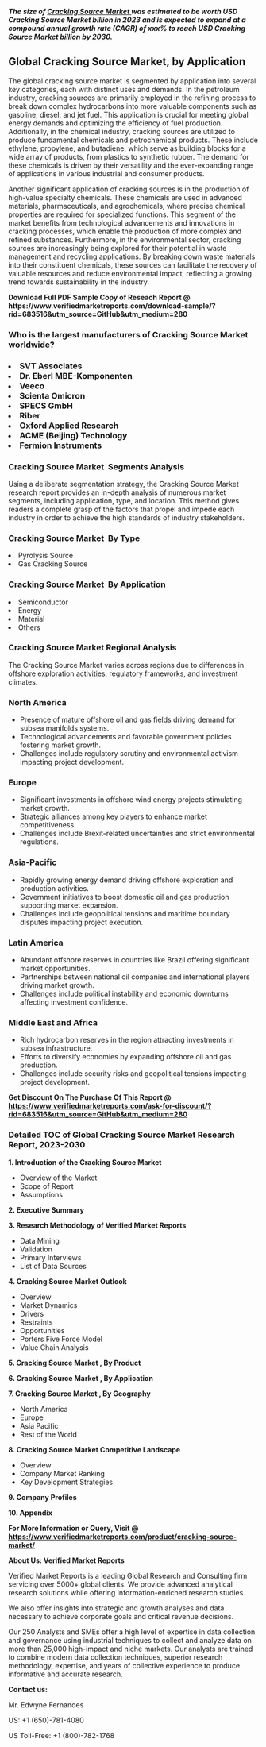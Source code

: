 <p><em><strong>The size of <a href="https://www.verifiedmarketreports.com/download-sample/?rid=683516&utm_source=GitHub&utm_medium=280" target="_blank">Cracking Source Market </a> was estimated to be worth USD Cracking Source Market billion in 2023 and is expected to expand at a compound annual growth rate (CAGR) of xxx% to reach USD Cracking Source Market billion by 2030.</strong></em><br /><h2>Global Cracking Source Market, by Application</h2><p>The global cracking source market is segmented by application into several key categories, each with distinct uses and demands. In the petroleum industry, cracking sources are primarily employed in the refining process to break down complex hydrocarbons into more valuable components such as gasoline, diesel, and jet fuel. This application is crucial for meeting global energy demands and optimizing the efficiency of fuel production. Additionally, in the chemical industry, cracking sources are utilized to produce fundamental chemicals and petrochemical products. These include ethylene, propylene, and butadiene, which serve as building blocks for a wide array of products, from plastics to synthetic rubber. The demand for these chemicals is driven by their versatility and the ever-expanding range of applications in various industrial and consumer products.</p><p>Another significant application of cracking sources is in the production of high-value specialty chemicals. These chemicals are used in advanced materials, pharmaceuticals, and agrochemicals, where precise chemical properties are required for specialized functions. This segment of the market benefits from technological advancements and innovations in cracking processes, which enable the production of more complex and refined substances. Furthermore, in the environmental sector, cracking sources are increasingly being explored for their potential in waste management and recycling applications. By breaking down waste materials into their constituent chemicals, these sources can facilitate the recovery of valuable resources and reduce environmental impact, reflecting a growing trend towards sustainability in the industry.</p></p><p id="" class=""><strong>Download Full PDF Sample Copy of Reseach Report @ <a target="">https://www.verifiedmarketreports.com/download-sample/?rid=683516&utm_source=GitHub&utm_medium=280</a></strong></p><h3 id="" class="">Who is the largest manufacturers of&nbsp;Cracking Source Market worldwide?</h3><h3 class=""></Li><Li>SVT Associates</Li><Li> Dr. Eberl MBE-Komponenten</Li><Li> Veeco</Li><Li> Scienta Omicron</Li><Li> SPECS GmbH</Li><Li> Riber</Li><Li> Oxford Applied Research</Li><Li> ACME (Beijing) Technology</Li><Li> Fermion Instruments</h3><h3 id="" class="">Cracking Source Market &nbsp;Segments Analysis</h3><p id="" class="">Using a deliberate segmentation strategy, the Cracking Source Market research report provides an in-depth analysis of numerous market segments, including application, type, and location. This method gives readers a complete grasp of the factors that propel and impede each industry in order to achieve the high standards of industry stakeholders.</p><h3 id="" class="">Cracking Source Market &nbsp;By Type</h3><p></Li><Li>Pyrolysis Source</Li><Li> Gas Cracking Source</p><h3 id="" class="">Cracking Source Market &nbsp;By Application</h3><p class=""></Li><Li>Semiconductor</Li><Li> Energy</Li><Li> Material</Li><Li> Others</p><h3 id="" class="">Cracking Source Market Regional Analysis</h3><p id="" class="">The Cracking Source Market varies across regions due to differences in offshore exploration activities, regulatory frameworks, and investment climates.</p><h3 id="" class="">North America</h3><ul><li>Presence of mature offshore oil and gas fields driving demand for subsea manifolds systems.</li><li>Technological advancements and favorable government policies fostering market growth.</li><li>Challenges include regulatory scrutiny and environmental activism impacting project development.</li></ul><h3 id="" class="">Europe</h3><ul><li>Significant investments in offshore wind energy projects stimulating market growth.</li><li>Strategic alliances among key players to enhance market competitiveness.</li><li>Challenges include Brexit-related uncertainties and strict environmental regulations.</li></ul><h3 id="" class="">Asia-Pacific</h3><ul><li>Rapidly growing energy demand driving offshore exploration and production activities.</li><li>Government initiatives to boost domestic oil and gas production supporting market expansion.</li><li>Challenges include geopolitical tensions and maritime boundary disputes impacting project execution.</li></ul><h3 id="" class="">Latin America</h3><ul><li>Abundant offshore reserves in countries like Brazil offering significant market opportunities.</li><li>Partnerships between national oil companies and international players driving market growth.</li><li>Challenges include political instability and economic downturns affecting investment confidence.</li></ul><h3 id="" class="">Middle East and Africa</h3><ul><li>Rich hydrocarbon reserves in the region attracting investments in subsea infrastructure.</li><li>Efforts to diversify economies by expanding offshore oil and gas production.</li><li>Challenges include security risks and geopolitical tensions impacting project development.</li></ul><p id="" class=""><strong>Get Discount On The Purchase Of This Report @ <a href="https://www.verifiedmarketreports.com/ask-for-discount/?rid=683516&utm_source=GitHub&utm_medium=280" target="_blank">https://www.verifiedmarketreports.com/ask-for-discount/?rid=683516&utm_source=GitHub&utm_medium=280</a></strong></p><h3 id="" class="">Detailed TOC of Global Cracking Source Market Research Report, 2023-2030</h3><p id="" class=""><strong>1. Introduction of the Cracking Source Market </strong></p><ul><li>Overview of the Market</li><li>Scope of Report</li><li>Assumptions</li></ul><p id="" class=""><strong>2. Executive Summary</strong></p><p id="" class=""><strong>3. Research Methodology of Verified Market Reports</strong></p><ul><li>Data Mining</li><li>Validation</li><li>Primary Interviews</li><li>List of Data Sources</li></ul><p id="" class=""><strong>4. Cracking Source Market Outlook</strong></p><ul><li>Overview</li><li>Market Dynamics</li><li>Drivers</li><li>Restraints</li><li>Opportunities</li><li>Porters Five Force Model</li><li>Value Chain Analysis</li></ul><p id="" class=""><strong>5. Cracking Source Market , By Product</strong></p><p id="" class=""><strong>6. Cracking Source Market , By Application</strong></p><p id="" class=""><strong>7. Cracking Source Market , By Geography</strong></p><ul><li>North America</li><li>Europe</li><li>Asia Pacific</li><li>Rest of the World</li></ul><p id="" class=""><strong>8. Cracking Source Market Competitive Landscape</strong></p><ul><li>Overview</li><li>Company Market Ranking</li><li>Key Development Strategies</li></ul><p id="" class=""><strong>9. Company Profiles</strong></p><p id="" class=""><strong>10. Appendix</strong></p><p id="" class=""><strong>For More Information or Query, Visit @ <a href="https://www.verifiedmarketreports.com/product/cracking-source-market/" target="_blank">https://www.verifiedmarketreports.com/product/cracking-source-market/</a></strong></p><p id="" class=""><strong>About Us: Verified Market Reports</strong></p><p id="" class="">Verified Market Reports is a leading Global Research and Consulting firm servicing over 5000+ global clients. We provide advanced analytical research solutions while offering information-enriched research studies.</p><p id="" class="">We also offer insights into strategic and growth analyses and data necessary to achieve corporate goals and critical revenue decisions.</p><p id="" class="">Our 250 Analysts and SMEs offer a high level of expertise in data collection and governance using industrial techniques to collect and analyze data on more than 25,000 high-impact and niche markets. Our analysts are trained to combine modern data collection techniques, superior research methodology, expertise, and years of collective experience to produce informative and accurate research.</p><p id="" class=""><strong>Contact us:</strong></p><p id="" class="">Mr. Edwyne Fernandes</p><p id="" class="">US: +1 (650)-781-4080</p><p id="" class="">US Toll-Free: +1 (800)-782-1768</p>
